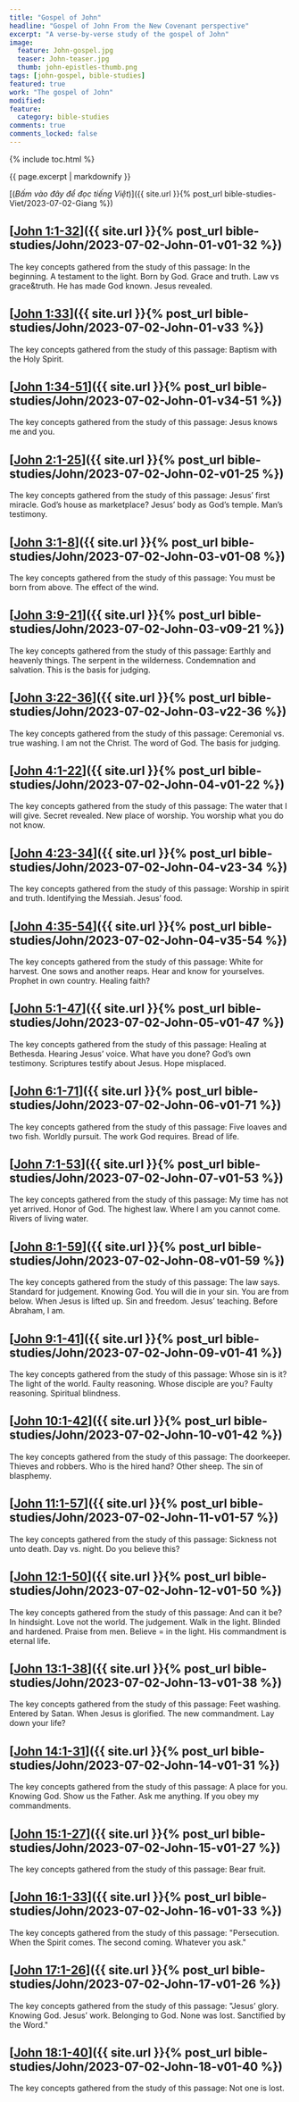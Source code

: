 ```yaml
---
title: "Gospel of John"
headline: "Gospel of John From the New Covenant perspective"
excerpt: "A verse-by-verse study of the gospel of John"
image: 
  feature: John-gospel.jpg
  teaser: John-teaser.jpg
  thumb: john-epistles-thumb.png
tags: [john-gospel, bible-studies]
featured: true
work: "The gospel of John"
modified:
feature:
  category: bible-studies
comments: true
comments_locked: false
---
```


{% include toc.html %}

{{ page.excerpt | markdownify }}

[(<em>Bấm vào đây để đọc tiếng Việt</em>)]({{ site.url }}{% post_url bible-studies-Viet/2023-07-02-Giang %})



##  [<u>John 1:1-32</u>]({{ site.url }}{% post_url bible-studies/John/2023-07-02-John-01-v01-32 %})

The key concepts gathered from the study of this passage: In the beginning. A testament to the light. Born by God. Grace and truth. Law vs grace&truth. He has made God known. Jesus revealed.

##  [<u>John 1:33</u>]({{ site.url }}{% post_url bible-studies/John/2023-07-02-John-01-v33 %})

The key concepts gathered from the study of this passage: Baptism with the Holy Spirit.

##  [<u>John 1:34-51</u>]({{ site.url }}{% post_url bible-studies/John/2023-07-02-John-01-v34-51 %})

The key concepts gathered from the study of this passage: Jesus knows me and you.

##  [<u>John 2:1-25</u>]({{ site.url }}{% post_url bible-studies/John/2023-07-02-John-02-v01-25 %})

The key concepts gathered from the study of this passage: Jesus’ first miracle. God’s house as marketplace? Jesus’ body as God’s temple. Man’s testimony.

##  [<u>John 3:1-8</u>]({{ site.url }}{% post_url bible-studies/John/2023-07-02-John-03-v01-08 %})

The key concepts gathered from the study of this passage: You must be born from above. The effect of the wind.

##  [<u>John 3:9-21</u>]({{ site.url }}{% post_url bible-studies/John/2023-07-02-John-03-v09-21 %})

The key concepts gathered from the study of this passage: Earthly and heavenly things. The serpent in the wilderness. Condemnation and salvation. This is the basis for judging.

##  [<u>John 3:22-36</u>]({{ site.url }}{% post_url bible-studies/John/2023-07-02-John-03-v22-36 %})

The key concepts gathered from the study of this passage: Ceremonial vs. true washing. I am not the Christ. The word of God. The basis for judging.

##  [<u>John 4:1-22</u>]({{ site.url }}{% post_url bible-studies/John/2023-07-02-John-04-v01-22 %})

The key concepts gathered from the study of this passage: The water that I will give. Secret revealed. New place of worship. You worship what you do not know.

##  [<u>John 4:23-34</u>]({{ site.url }}{% post_url bible-studies/John/2023-07-02-John-04-v23-34 %})

The key concepts gathered from the study of this passage: Worship in spirit and truth. Identifying the Messiah. Jesus’ food.

##  [<u>John 4:35-54</u>]({{ site.url }}{% post_url bible-studies/John/2023-07-02-John-04-v35-54 %})

The key concepts gathered from the study of this passage: White for harvest. One sows and another reaps. Hear and know for yourselves. Prophet in own country. Healing faith?

## [<u>John 5:1-47</u>]({{ site.url }}{% post_url bible-studies/John/2023-07-02-John-05-v01-47 %})

The key concepts gathered from the study of this passage: Healing at Bethesda. Hearing Jesus’ voice. What have you done? God’s own testimony. Scriptures testify about Jesus. Hope misplaced.

## [<u>John 6:1-71</u>]({{ site.url }}{% post_url bible-studies/John/2023-07-02-John-06-v01-71 %})

The key concepts gathered from the study of this passage: Five loaves and two fish. Worldly pursuit. The work God requires. Bread of life.

## [<u>John 7:1-53</u>]({{ site.url }}{% post_url bible-studies/John/2023-07-02-John-07-v01-53 %})

The key concepts gathered from the study of this passage: My time has not yet arrived. Honor of God. The highest law. Where I am you cannot come. Rivers of living water.

## [<u>John 8:1-59</u>]({{ site.url }}{% post_url bible-studies/John/2023-07-02-John-08-v01-59 %})

The key concepts gathered from the study of this passage: The law says. Standard for judgement. Knowing God. You will die in your sin. You are from below. When Jesus is lifted up. Sin and freedom. Jesus’ teaching. Before Abraham, I am.

## [<u>John 9:1-41</u>]({{ site.url }}{% post_url bible-studies/John/2023-07-02-John-09-v01-41 %})

The key concepts gathered from the study of this passage: Whose sin is it? The light of the world. Faulty reasoning. Whose disciple are you? Faulty reasoning. Spiritual blindness.

## [<u>John 10:1-42</u>]({{ site.url }}{% post_url bible-studies/John/2023-07-02-John-10-v01-42 %})

The key concepts gathered from the study of this passage: The doorkeeper. Thieves and robbers. Who is the hired hand? Other sheep. The sin of blasphemy.

## [<u>John 11:1-57</u>]({{ site.url }}{% post_url bible-studies/John/2023-07-02-John-11-v01-57 %})

The key concepts gathered from the study of this passage: Sickness not unto death. Day vs. night. Do you believe this?

## [<u>John 12:1-50</u>]({{ site.url }}{% post_url bible-studies/John/2023-07-02-John-12-v01-50 %})

The key concepts gathered from the study of this passage: And can it be? In hindsight. Love not the world. The judgement. Walk in the light. Blinded and hardened. Praise from men. Believe = in the light. His commandment is eternal life.

## [<u>John 13:1-38</u>]({{ site.url }}{% post_url bible-studies/John/2023-07-02-John-13-v01-38 %})

The key concepts gathered from the study of this passage: Feet washing. Entered by Satan. When Jesus is glorified. The new commandment. Lay down your life?

## [<u>John 14:1-31</u>]({{ site.url }}{% post_url bible-studies/John/2023-07-02-John-14-v01-31 %})

The key concepts gathered from the study of this passage: A place for you. Knowing God. Show us the Father. Ask me anything. If you obey my commandments.

## [<u>John 15:1-27</u>]({{ site.url }}{% post_url bible-studies/John/2023-07-02-John-15-v01-27 %})

The key concepts gathered from the study of this passage: Bear fruit.

## [<u>John 16:1-33</u>]({{ site.url }}{% post_url bible-studies/John/2023-07-02-John-16-v01-33 %})

The key concepts gathered from the study of this passage: "Persecution. When the Spirit comes. The second coming. Whatever you ask."

## [<u>John 17:1-26</u>]({{ site.url }}{% post_url bible-studies/John/2023-07-02-John-17-v01-26 %})

The key concepts gathered from the study of this passage: "Jesus’ glory. Knowing God. Jesus’ work. Belonging to God. None was lost. Sanctified by the Word."

## [<u>John 18:1-40</u>]({{ site.url }}{% post_url bible-studies/John/2023-07-02-John-18-v01-40 %})

The key concepts gathered from the study of this passage: Not one is lost.

